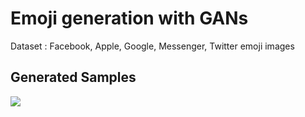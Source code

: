 # Emoji generation with GANs 

Dataset : Facebook, Apple, Google, Messenger, Twitter emoji images


## Generated Samples 

![](https://pasteboard.co/IHLhP2m.jpg)
